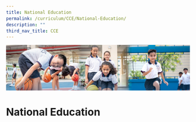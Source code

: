 ```yaml
---
title: National Education
permalink: /curriculum/CCE/National-Education/
description: ""
third_nav_title: CCE
---
```

![](/images/Our%20Learning%20Experiences.jpg)

National Education
==================